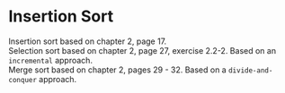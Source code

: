 # Insertion Sort
Insertion sort based on chapter 2, page 17.  
Selection sort based on chapter 2, page 27, exercise 2.2-2. Based on an `incremental` approach.  
Merge sort based on chapter 2, pages 29 - 32. Based on a `divide-and-conquer` approach.